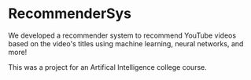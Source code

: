# RecommenderSys
We developed a recommender system to recommend YouTube videos based on the video's titles using machine learning, neural networks, and more!


This was a project for an Artifical Intelligence college course.
